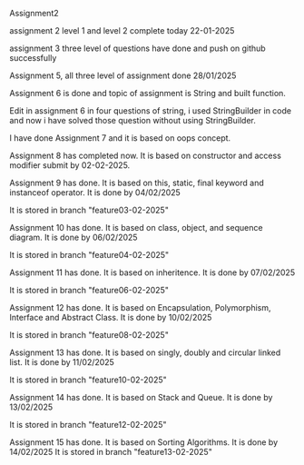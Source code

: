 Assignment2

assignment 2 level 1 and level 2 complete today 22-01-2025

assignment 3 three level of questions have done and push on github successfully

Assignment 5, all three level of assignment done 28/01/2025

Assignment 6 is done and topic of assignment is String and built function.

Edit in assignment 6 in four questions of string, i used StringBuilder in code and now i have solved those question without using StringBuilder.

I have done Assignment 7 and it is based on oops concept.

Assignment 8 has completed now. It is based on constructor and access modifier submit by 02-02-2025.

Assignment 9 has done. It is based on this, static, final keyword and instanceof operator. It is done by 04/02/2025

It is stored in branch "feature03-02-2025"

Assignment 10 has done. It is based on class, object, and sequence diagram. It is done by 06/02/2025

It is stored in branch "feature04-02-2025"

Assignment 11 has done. It is based on inheritence. It is done by 07/02/2025

It is stored in branch "feature06-02-2025"


Assignment 12 has done. It is based on Encapsulation, Polymorphism, Interface and Abstract Class. It is done by 10/02/2025

It is stored in branch "feature08-02-2025"

Assignment 13 has done. It is based on singly, doubly and circular linked list. It is done by 11/02/2025

It is stored in branch "feature10-02-2025"

Assignment 14 has done. It is based on Stack and Queue. It is done by 13/02/2025

It is stored in branch "feature12-02-2025"

Assignment 15 has done. It is based on Sorting Algorithms. It is done by 14/02/2025
It is stored in branch "feature13-02-2025"